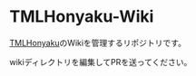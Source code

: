 # TMLHonyaku-Wiki

[TMLHonyaku](https://github.com/ExternalLocalizer/TMLHonyaku)のWikiを管理するリポジトリです。

wikiディレクトリを編集してPRを送ってください。
